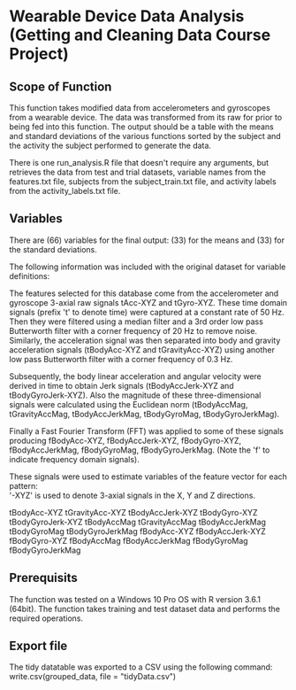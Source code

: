 # Wearable Device Data Analysis (Getting and Cleaning Data Course Project)
## Scope of Function
This function takes modified data from accelerometers and gyroscopes from a wearable device.  The data was transformed from its raw for prior to being fed into this function.  The output should be a table with the means and standard deviations of the various functions sorted by the subject and the activity the subject performed to generate the data.

There is one run_analysis.R file that doesn't require any arguments, but retrieves the data from test and trial datasets, variable names from the features.txt file, subjects from the subject_train.txt file, and activity labels from the activity_labels.txt file.

## Variables
There are (66) variables for the final output: (33) for the means and (33) for the standard deviations.

The following information was included with the original dataset for variable definitions:

The features selected for this database come from the accelerometer and gyroscope 3-axial raw signals tAcc-XYZ and tGyro-XYZ. These time domain signals (prefix 't' to denote time) were captured at a constant rate of 50 Hz. Then they were filtered using a median filter and a 3rd order low pass Butterworth filter with a corner frequency of 20 Hz to remove noise. Similarly, the acceleration signal was then separated into body and gravity acceleration signals (tBodyAcc-XYZ and tGravityAcc-XYZ) using another low pass Butterworth filter with a corner frequency of 0.3 Hz. 

Subsequently, the body linear acceleration and angular velocity were derived in time to obtain Jerk signals (tBodyAccJerk-XYZ and tBodyGyroJerk-XYZ). Also the magnitude of these three-dimensional signals were calculated using the Euclidean norm (tBodyAccMag, tGravityAccMag, tBodyAccJerkMag, tBodyGyroMag, tBodyGyroJerkMag). 

Finally a Fast Fourier Transform (FFT) was applied to some of these signals producing fBodyAcc-XYZ, fBodyAccJerk-XYZ, fBodyGyro-XYZ, fBodyAccJerkMag, fBodyGyroMag, fBodyGyroJerkMag. (Note the 'f' to indicate frequency domain signals). 

These signals were used to estimate variables of the feature vector for each pattern:  
'-XYZ' is used to denote 3-axial signals in the X, Y and Z directions.

tBodyAcc-XYZ
tGravityAcc-XYZ
tBodyAccJerk-XYZ
tBodyGyro-XYZ
tBodyGyroJerk-XYZ
tBodyAccMag
tGravityAccMag
tBodyAccJerkMag
tBodyGyroMag
tBodyGyroJerkMag
fBodyAcc-XYZ
fBodyAccJerk-XYZ
fBodyGyro-XYZ
fBodyAccMag
fBodyAccJerkMag
fBodyGyroMag
fBodyGyroJerkMag

## Prerequisits
The function was tested on a Windows 10 Pro OS with R version 3.6.1 (64bit).  The function takes training and test dataset data and performs the required operations.

## Export file
The tidy datatable was exported to a CSV using the following command:
write.csv(grouped_data, file = "tidyData.csv")
